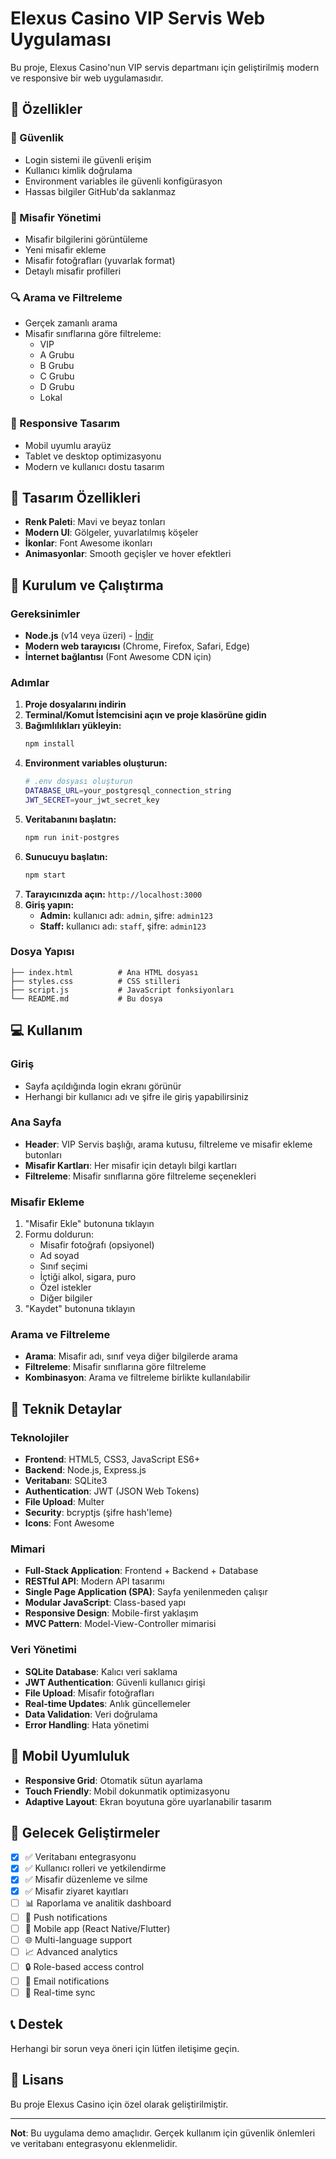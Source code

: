 # Elexus Casino VIP Servis Web Uygulaması

Bu proje, Elexus Casino'nun VIP servis departmanı için geliştirilmiş modern ve responsive bir web uygulamasıdır.

## 🎯 Özellikler

### 🔐 Güvenlik
- Login sistemi ile güvenli erişim
- Kullanıcı kimlik doğrulama
- Environment variables ile güvenli konfigürasyon
- Hassas bilgiler GitHub'da saklanmaz

### 👥 Misafir Yönetimi
- Misafir bilgilerini görüntüleme
- Yeni misafir ekleme
- Misafir fotoğrafları (yuvarlak format)
- Detaylı misafir profilleri

### 🔍 Arama ve Filtreleme
- Gerçek zamanlı arama
- Misafir sınıflarına göre filtreleme:
  - VIP
  - A Grubu
  - B Grubu
  - C Grubu
  - D Grubu
  - Lokal

### 📱 Responsive Tasarım
- Mobil uyumlu arayüz
- Tablet ve desktop optimizasyonu
- Modern ve kullanıcı dostu tasarım

## 🎨 Tasarım Özellikleri

- **Renk Paleti**: Mavi ve beyaz tonları
- **Modern UI**: Gölgeler, yuvarlatılmış köşeler
- **İkonlar**: Font Awesome ikonları
- **Animasyonlar**: Smooth geçişler ve hover efektleri

## 🚀 Kurulum ve Çalıştırma

### Gereksinimler
- **Node.js** (v14 veya üzeri) - [İndir](https://nodejs.org/)
- **Modern web tarayıcısı** (Chrome, Firefox, Safari, Edge)
- **İnternet bağlantısı** (Font Awesome CDN için)

### Adımlar
1. **Proje dosyalarını indirin**
2. **Terminal/Komut İstemcisini açın ve proje klasörüne gidin**
3. **Bağımlılıkları yükleyin:**
   ```bash
   npm install
   ```
4. **Environment variables oluşturun:**
   ```bash
   # .env dosyası oluşturun
   DATABASE_URL=your_postgresql_connection_string
   JWT_SECRET=your_jwt_secret_key
   ```
5. **Veritabanını başlatın:**
   ```bash
   npm run init-postgres
   ```
6. **Sunucuyu başlatın:**
   ```bash
   npm start
   ```
7. **Tarayıcınızda açın:** `http://localhost:3000`
7. **Giriş yapın:**
   - **Admin:** kullanıcı adı: `admin`, şifre: `admin123`
   - **Staff:** kullanıcı adı: `staff`, şifre: `admin123`

### Dosya Yapısı
```
├── index.html          # Ana HTML dosyası
├── styles.css          # CSS stilleri
├── script.js           # JavaScript fonksiyonları
└── README.md           # Bu dosya
```

## 💻 Kullanım

### Giriş
- Sayfa açıldığında login ekranı görünür
- Herhangi bir kullanıcı adı ve şifre ile giriş yapabilirsiniz

### Ana Sayfa
- **Header**: VIP Servis başlığı, arama kutusu, filtreleme ve misafir ekleme butonları
- **Misafir Kartları**: Her misafir için detaylı bilgi kartları
- **Filtreleme**: Misafir sınıflarına göre filtreleme seçenekleri

### Misafir Ekleme
1. "Misafir Ekle" butonuna tıklayın
2. Formu doldurun:
   - Misafir fotoğrafı (opsiyonel)
   - Ad soyad
   - Sınıf seçimi
   - İçtiği alkol, sigara, puro
   - Özel istekler
   - Diğer bilgiler
3. "Kaydet" butonuna tıklayın

### Arama ve Filtreleme
- **Arama**: Misafir adı, sınıf veya diğer bilgilerde arama
- **Filtreleme**: Misafir sınıflarına göre filtreleme
- **Kombinasyon**: Arama ve filtreleme birlikte kullanılabilir

## 🔧 Teknik Detaylar

### Teknolojiler
- **Frontend**: HTML5, CSS3, JavaScript ES6+
- **Backend**: Node.js, Express.js
- **Veritabanı**: SQLite3
- **Authentication**: JWT (JSON Web Tokens)
- **File Upload**: Multer
- **Security**: bcryptjs (şifre hash'leme)
- **Icons**: Font Awesome

### Mimari
- **Full-Stack Application**: Frontend + Backend + Database
- **RESTful API**: Modern API tasarımı
- **Single Page Application (SPA)**: Sayfa yenilenmeden çalışır
- **Modular JavaScript**: Class-based yapı
- **Responsive Design**: Mobile-first yaklaşım
- **MVC Pattern**: Model-View-Controller mimarisi

### Veri Yönetimi
- **SQLite Database**: Kalıcı veri saklama
- **JWT Authentication**: Güvenli kullanıcı girişi
- **File Upload**: Misafir fotoğrafları
- **Real-time Updates**: Anlık güncellemeler
- **Data Validation**: Veri doğrulama
- **Error Handling**: Hata yönetimi

## 📱 Mobil Uyumluluk

- **Responsive Grid**: Otomatik sütun ayarlama
- **Touch Friendly**: Mobil dokunmatik optimizasyonu
- **Adaptive Layout**: Ekran boyutuna göre uyarlanabilir tasarım

## 🎯 Gelecek Geliştirmeler

- [x] ✅ Veritabanı entegrasyonu
- [x] ✅ Kullanıcı rolleri ve yetkilendirme
- [x] ✅ Misafir düzenleme ve silme
- [x] ✅ Misafir ziyaret kayıtları
- [ ] 📊 Raporlama ve analitik dashboard
- [ ] 🔔 Push notifications
- [ ] 📱 Mobile app (React Native/Flutter)
- [ ] 🌐 Multi-language support
- [ ] 📈 Advanced analytics
- [ ] 🔒 Role-based access control
- [ ] 📧 Email notifications
- [ ] 🔄 Real-time sync

## 📞 Destek

Herhangi bir sorun veya öneri için lütfen iletişime geçin.

## 📄 Lisans

Bu proje Elexus Casino için özel olarak geliştirilmiştir.

---

**Not**: Bu uygulama demo amaçlıdır. Gerçek kullanım için güvenlik önlemleri ve veritabanı entegrasyonu eklenmelidir. 